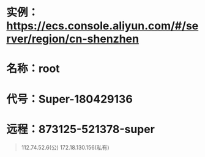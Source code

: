 # 实例：https://ecs.console.aliyun.com/#/server/region/cn-shenzhen
# 名称：root
# 代号：Super-180429136
# 远程：873125-521378-super

> 112.74.52.6(公)
> 172.18.130.156(私有)
